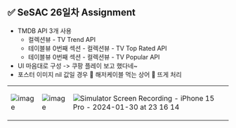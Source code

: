 ## ✅ SeSAC 26일차 Assignment

- TMDB API 3개 사용
    -  컬렉션뷰 - TV Trend API
    -  테이블뷰 0번째 섹션 - 컬렉션뷰 - TV Top Rated API
    -  테이블뷰 0번째 섹션 - 컬렉션뷰 - TV Popular API
- UI 마음대로 구성 -> 쿠팡 플레이 보고 했다네~
- 포스터 이미지 nil 값일 경우 🦈 해저케이블 먹는 상어 🦈 뜨게 처리

<table>
<tr>
<td>
    
![image](https://github.com/MADElinessss/MediaProject/assets/88757043/314e95e1-9a9c-4a4b-82c2-53a3d7bfc4a2)

</td>
<td>

![image](https://github.com/MADElinessss/MediaProject/assets/88757043/5ee2c63f-4c46-461c-b78c-b94071bb914a)

</td>
<td>

![Simulator Screen Recording - iPhone 15 Pro - 2024-01-30 at 23 16 14](https://github.com/MADElinessss/MediaProject/assets/88757043/29791f31-35d7-4cd5-9940-1e885db12801)

</td>
</tr>
</table>
